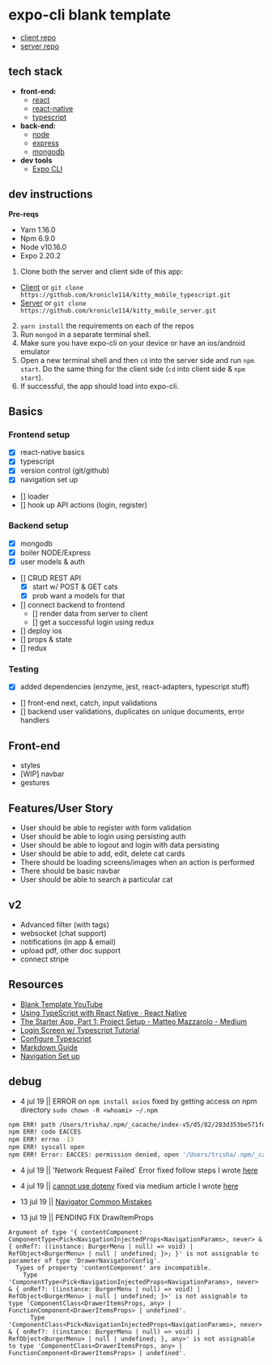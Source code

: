 # expo-cli blank template

- [client repo](https://github.com/kronicle114/kitty_mobile_typescript)
- [server repo](https://github.com/kronicle114/kitty_mobile_server)

## tech stack

- **front-end:**
  - [react](https://reactjs.org)
  - [react-native](https://facebook.github.io/react-native/)
  - [typescript](https://www.typescriptlang.org/)
- **back-end:**
  - [node](https://nodejs.org/en/)
  - [express](https://expressjs.com/)
  - [mongodb](https://www.mongodb.com/)
- **dev tools**
  - [Expo CLI](https://docs.expo.io/versions/latest/workflow/expo-cli/)

## dev instructions
**Pre-reqs** 
- Yarn 1.16.0
- Npm 6.9.0
- Node v10.16.0
- Expo 2.20.2

1. Clone both the server and client side of this app:
* [Client](https://github.com/kronicle114/kitty_mobile_typescript.git) or `git clone https://github.com/kronicle114/kitty_mobile_typescript.git`
* [Server](https://github.com/kronicle114/kitty_mobile_server.git) or `git clone https://github.com/kronicle114/kitty_mobile_server.git`
2. `yarn install` the requirements on each of the repos
3. Run `mongod` in a separate terminal shell. 
4. Make sure you have expo-cli on your device or have an ios/android emulator
5. Open a new terminal shell and then `cd` into the server side and run `npm start`. Do the same thing for the client side (`cd` into client side & `npm start`).
6. If successful, the app should load into expo-cli. 

## Basics
### Frontend setup

- [x] react-native basics
- [x] typescript
- [x] version control (git/github)
- [x] navigation set up
- [] loader
- [] hook up API actions (login, register)

### Backend setup

- [x] mongodb
- [x] boiler NODE/Express
- [x] user models & auth
- [] CRUD REST API
  - [x] start w/ POST & GET cats
  - [x] prob want a models for that
- [] connect backend to frontend
  - [] render data from server to client
  - [] get a successful login using redux
- [] deploy ios
- [] props & state
- [] redux

### Testing

- [x] added dependencies (enzyme, jest, react-adapters, typescript stuff)
- [] front-end next, catch, input validations
- [] backend user validations, duplicates on unique documents, error handlers

## Front-end

- styles
- [WIP] navbar
- gestures

## Features/User Story

- User should be able to register with form validation
- User should be able to login using persisting auth
- User should be able to logout and login with data persisting
- User should be able to add, edit, delete cat cards
- There should be loading screens/images when an action is performed
- There should be basic navbar
- User should be able to search a particular cat

## v2

- Advanced filter (with tags)
- websocket (chat support)
- notifications (in app & email)
- upload pdf, other doc support
- connect stripe

## Resources

- [Blank Template YouTube](https://www.youtube.com/watch?v=gYN0Rn0BhQI&feature=youtu.be)
- [Using TypeScript with React Native · React Native](https://facebook.github.io/react-native/blog/2018/05/07/using-typescript-with-react-native)
- [The Starter App, Part 1: Project Setup - Matteo Mazzarolo - Medium](https://medium.com/@mmazzarolo/the-starter-app-part-1-project-setup-9b1579a8efa9)
- [Login Screen w/ Typescript Tutorial](https://medium.com/@mmazzarolo/the-starter-app-part-2-login-screen-ui-2937e9a9083b)
- [Configure Typescript](https://medium.com/@sgroff04/configure-typescript-tslint-and-prettier-in-vs-code-for-react-native-development-7f31f0068d2)
- [Markdown Guide](https://guides.github.com/features/mastering-markdown/)
- [Navigation Set up](https://medium.com/@jan.hesters/building-a-react-native-app-with-complex-navigation-using-react-navigation-85a479308f52)

## debug

- 4 jul 19 || ERROR on `npm install axios` fixed by getting access on npm directory `sudo chown -R <whoami> ~/.npm`

```bash
npm ERR! path /Users/trisha/.npm/_cacache/index-v5/d5/82/283d353be571fd3a81096d7e8fa03e8fe25ad7cbf9370dbcca196d4f709b
npm ERR! code EACCES
npm ERR! errno -13
npm ERR! syscall open
npm ERR! Error: EACCES: permission denied, open '/Users/trisha/.npm/_cacache/index-v5/d5/82/283d353be571fd3a81096d7e8fa03e8fe25ad7cbf9370dbcca196d4f709b'
```

- 4 jul 19 || 'Network Request Failed` Error fixed follow steps I wrote [here](https://stackoverflow.com/a/56892222/10219601)
- 4 jul 19 || [cannot use dotenv](https://github.com/motdotla/dotenv/issues/268) fixed via medium article I wrote [here]()

- 13 jul 19 || [Navigator Common Mistakes](https://reactnavigation.org/docs/en/common-mistakes.html)
- 13 jul 19 || PENDING FIX DrawItemProps

```
Argument of type '{ contentComponent: ComponentType<Pick<NavigationInjectedProps<NavigationParams>, never> & { onRef?: ((instance: BurgerMenu | null) => void) | RefObject<BurgerMenu> | null | undefined; }>; }' is not assignable to parameter of type 'DrawerNavigatorConfig'.
  Types of property 'contentComponent' are incompatible.
    Type 'ComponentType<Pick<NavigationInjectedProps<NavigationParams>, never> & { onRef?: ((instance: BurgerMenu | null) => void) | RefObject<BurgerMenu> | null | undefined; }>' is not assignable to type 'ComponentClass<DrawerItemsProps, any> | FunctionComponent<DrawerItemsProps> | undefined'.
      Type 'ComponentClass<Pick<NavigationInjectedProps<NavigationParams>, never> & { onRef?: ((instance: BurgerMenu | null) => void) | RefObject<BurgerMenu> | null | undefined; }, any>' is not assignable to type 'ComponentClass<DrawerItemsProps, any> | FunctionComponent<DrawerItemsProps> | undefined'.
```
